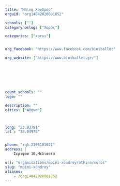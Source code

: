 ```yaml
---
title: "Μπίνη Χονδρού"
orguid: "org14042020001852"

schools: [""]
categorynoslug: ["Χορός"]

categories: ["xoros"]


org_facebook: "https://www.facebook.com/biniballet"

org_website: ["https://www.biniballet.gr/"]







count_schools: ""
logo: ""

description: ""
cities: ["Αθήνα"]



long: "23.83791"
lat : "38.04978"


phone: "τηλ:2108101021"
address: |
    Σεριφου 10,Μελισσια

url: "organisations/mpini-xondroy/athina/xoros"
slug: "mpini-xondroy"
aliases:
    - /org14042020001852
---
```



